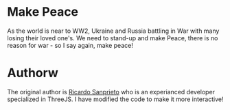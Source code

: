 # Make Peace
As the world is near to WW2, Ukraine and Russia battling in War with many losing their loved one's. We need to stand-up and make Peace, there is no reason for war - so I say again, make peace!

# Authorw
The original author is [Ricardo Sanprieto](https://github.com/sanprieto) who is an experianced developer specialized in ThreeJS. I have modified the code to make it more interactive! 